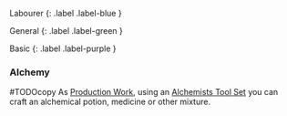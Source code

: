 
Labourer
{: .label .label-blue }

General
{: .label .label-green }

Basic
{: .label .label-purple }
### Alchemy
#TODOcopy 
As [Production Work](Activities#Production%20Work), using an [Alchemists Tool Set](Example-Gear#Alchemists%20Tool%20Set) you can craft an alchemical potion, medicine or other mixture.